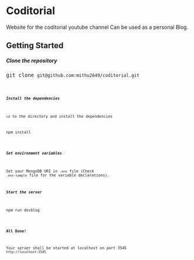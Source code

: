 # Coditorial

Website for the coditorial youtube channel
Can be used as a personal Blog.


## Getting Started

##### Clone the repository

<pre>git clone <code>git@github.com:mithu2649/coditorial.git<code></pre>

##### Install the dependencies

<code>cd</code> to the directory and install the dependencies

<pre>npm install</pre>

##### Set environment variables

Set your MongoDB URI in <code>.env</code> file (Check <code>.env-sample</code> file for the variable declarations).

##### Start the server

<pre>npm run devblog</pre>

#### All Done!

Your server shall be started at localhost on port 3545
<code>http://localhost:3545</code>